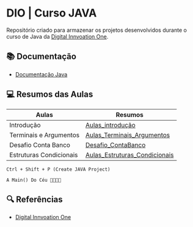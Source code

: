 # DIO | Curso JAVA

Repositório criado para armazenar os projetos desenvolvidos 
durante o curso de Java da [Digital Innvoation One](https://www.dio.me).

## 📚 Documentação
- [Documentação Java](https://glysns.gitbook.io/java-basico)

## 💻 Resumos das Aulas

| Aulas | Resumos |
|-------|---------|
| Introdução | [Aulas_introdução]() |
| Terminais e Argumentos | [Aulas_Terminais_Argumentos]() |
| Desafio Conta Banco | [Desafio_ContaBanco]() |
| Estruturas Condicionais | [Aulas_Estruturas_Condicionais]() |

```
Ctrl + Shift + P (Create JAVA Project)

A Main() Do Céu 🙏🏽🙌🏽
```

## 🔍 Referências
- [Digital Innvoation One](https://www.dio.me)
